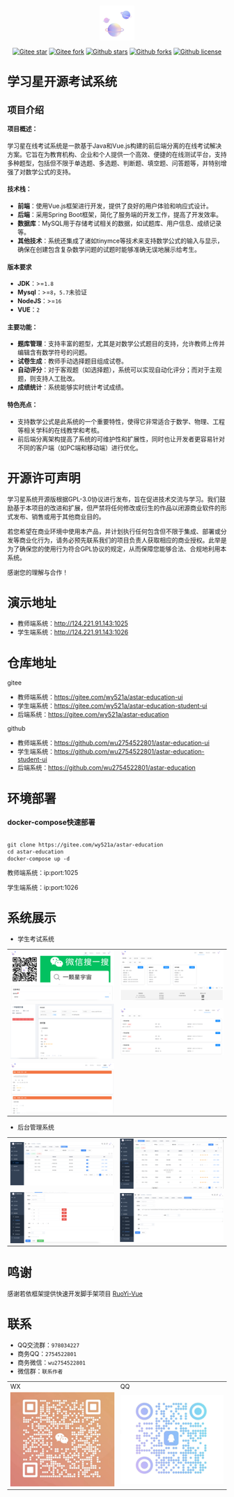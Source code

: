 <p></p>
<p></p>

<p align="center">
<a href="https://gitee.com/wy521a/astar-education" target="_blank">
 <img src="./demo/logo/logo.png" height="80"/>
<a/>
</p>

<div align="center">

[![Gitee star](https://gitee.com/wy521a/astar-education/badge/star.svg)](https://gitee.com/wy521a/astar-education)
[![Gitee fork](https://gitee.com/wy521a/astar-education/badge/fork.svg)](https://gitee.com/wy521a/astar-education)
[![Github stars](https://img.shields.io/github/stars/wu2754522801/astar-education)](https://github.com/wu2754522801/astar-education)
[![Github forks](https://img.shields.io/github/forks/wu2754522801/astar-education)](https://github.com/wu2754522801/astar-education)
[![Github license](https://img.shields.io/github/license/wu2754522801/astar-education)](https://img.shields.io/github/license/wu2754522801/astar-education)

</div>

# 学习星开源考试系统

## 项目介绍

#### 项目概述：

学习星在线考试系统是一款基于Java和Vue.js构建的前后端分离的在线考试解决方案。它旨在为教育机构、企业和个人提供一个高效、便捷的在线测试平台，支持多种题型，包括但不限于单选题、多选题、判断题、填空题、问答题等，并特别增强了对数学公式的支持。

#### 技术栈：

- **前端**：使用Vue.js框架进行开发，提供了良好的用户体验和响应式设计。
- **后端**：采用Spring Boot框架，简化了服务端的开发工作，提高了开发效率。
- **数据库**：MySQL用于存储考试相关的数据，如试题库、用户信息、成绩记录等。
- **其他技术**：系统还集成了诸如tinymce等技术来支持数学公式的输入与显示，确保在创建包含复杂数学问题的试题时能够准确无误地展示给考生。

#### 版本要求
- **JDK**：>=`1.8`
- **Mysql**：>=`8`，`5.7`未验证
- **NodeJS**：>=`16`
- **VUE**：`2`

#### 主要功能：

- **题库管理**：支持丰富的题型，尤其是对数学公式题目的支持，允许教师上传并编辑含有数学符号的问题。
- **试卷生成**：教师手动选择题目组成试卷。
- **自动评分**：对于客观题（如选择题），系统可以实现自动化评分；而对于主观题，则支持人工批改。
- **成绩统计**：系统能够实时统计考试成绩。

#### 特色亮点：

- 支持数学公式是此系统的一个重要特性，使得它非常适合于数学、物理、工程等相关学科的在线教学和考核。
- 前后端分离架构提高了系统的可维护性和扩展性，同时也让开发者更容易针对不同的客户端（如PC端和移动端）进行优化。

# 开源许可声明

学习星系统开源版根据GPL-3.0协议进行发布，旨在促进技术交流与学习。我们鼓励基于本项目的改进和扩展，但严禁将任何修改或衍生的作品以闭源商业软件的形式发布、销售或用于其他商业目的。

若您希望在商业环境中使用本产品，并计划执行任何包含但不限于集成、部署或分发等商业化行为，请务必预先联系我们的项目负责人获取相应的商业授权。此举是为了确保您的使用行为符合GPL协议的规定，从而保障您能够合法、合规地利用本系统。

感谢您的理解与合作！

# 演示地址

* 教师端系统：http://124.221.91.143:1025
* 学生端系统：http://124.221.91.143:1026

# 仓库地址
gitee
* 教师端系统：https://gitee.com/wy521a/astar-education-ui
* 学生端系统：https://gitee.com/wy521a/astar-education-student-ui
* 后端系统：https://gitee.com/wy521a/astar-education

github
* 教师端系统：https://github.com/wu2754522801/astar-education-ui
* 学生端系统：https://github.com/wu2754522801/astar-education-student-ui
* 后端系统：https://github.com/wu2754522801/astar-education

# 环境部署

### docker-compose快速部署
```shell

git clone https://gitee.com/wy521a/astar-education
cd astar-education
docker-compose up -d
```
教师端系统：ip:port:1025

学生端系统：ip:port:1026

# 系统展示

* 学生考试系统
<table>
    <tr>
        <td><img src="./demo/xsshouye.png"/></td>
        <td><img src="./demo/xskaoshi.png"/></td>
    </tr>
    <tr>
        <td><img src="./demo/xskaoshixiangqing.png"/></td>
        <td><img src="./demo/xskaoshijilu.png"/></td>
    </tr>
    <tr>
        <td><img src="./demo/xscuotiji.png"/></td>
    </tr>
</table>

* 后台管理系统

<table>
    <tr>
        <td><img src="./demo/shijuan.png"/></td>
        <td><img src="./demo/tiku.png"/></td>
    </tr>
    <tr>
        <td><img src="./demo/danxuan.png"/></td>
        <td><img src="./demo/tiankongti.png"/></td>
    </tr>
</table>

# 鸣谢

感谢若依框架提供快速开发脚手架项目
<a href="https://gitee.com/y_project/RuoYi-Vue">RuoYi-Vue</a>

# 联系

* QQ交流群：`978034227`
* 商务QQ：`2754522801`
* 商务微信：`wu2754522801`
* 微信群：`联系作者`

<table>
    <tr>
        <td>WX</td>
        <td>QQ</td>
    </tr>
    <tr>
        <td><img src="./demo/WX.png"/></td>
        <td><img src="./demo/QQ.png"/></td>
    </tr>
</table>